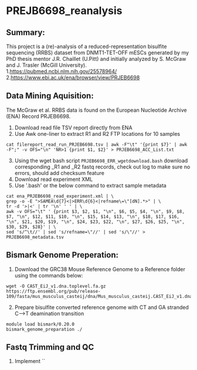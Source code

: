 # PREJB6698_reanalysis
## Summary:
This project is a (re)-analysis of a reduced-representation bisulfite sequencing (RRBS) dataset from DNMT1-TET-OFF mESCs generated by my PhD thesis mentor J.R. Chaillet (U.Pitt) and  initially analyzed by S. McGraw and J. Trasler (McGill University).
1.https://pubmed.ncbi.nlm.nih.gov/25578964/ 
2.https://www.ebi.ac.uk/ena/browser/view/PRJEB6698

## Data Mining Aquisition:
The McGraw et al. RRBS data is found on the European Nucleotide Archive (ENA) Record PRJEB6698.
1. Download read file TSV report directly from ENA
2. Use Awk one-liner to extract R1 and R2 FTP locations for 10 samples
```
cat filereport_read_run_PRJEB6698.tsv | awk -F"\t" '{print $7}' | awk -F";" -v OFS="\n" 'NR>1 {print $1, $2}' > PRJEB6698_ACC_List.txt
```
3. Using the wget bash script `PRJEB6698_ERR_wgetdownload.bash` download corresponding _R1 and _R2 fastq records, check out log to make sure no errors, should add checksum feature
5. Download read experiment XML
6. Use '.bash' or the below command to extract sample metadata
```
cat ena_PRJEB6698_read_experiment.xml | \
grep -o -E ">SAMEA\d{7}<|>ERR\d{6}<|refname\=\"[dN].*>" | \
tr -d '>|<' | tr '\n' ' ' | \
awk -v OFS="\t" ' {print $3, $2, $1, "\n", $6, $5, $4, "\n", $9, $8, $7, "\n", $12, $11, $10, "\n", $15, $14, $13, "\n", $18, $17, $16, "\n", $21, $20, $19, "\n", $24, $23, $22, "\n", $27, $26, $25, "\n", $30, $29, $28}' | \
sed 's/^\t//' | sed 's/refname=\"//' | sed 's/\"//' > PRJEB6698_metadata.tsv
```

## Bismark Genome Preperation:
1. Download the GRC38 Mouse Reference Genome to a Reference folder using the commands below:
```
wget -O CAST_EiJ_v1.dna.toplevel.fa.gz https://ftp.ensembl.org/pub/release-109/fasta/mus_musculus_casteij/dna/Mus_musculus_casteij.CAST_EiJ_v1.dna.toplevel.fa.gz
```
2. Prepare bisulfite converted reference genome with CT and GA stranded C-->T deamination transition
```
module load bismark/0.20.0
bismark_genome_preparation ./
```

## Fastq Trimming and QC
1. Implement ``
